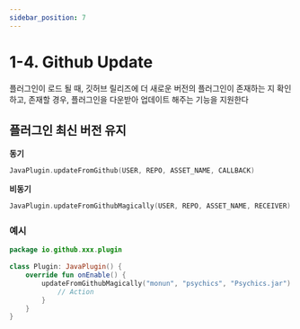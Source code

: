 ```yaml
---
sidebar_position: 7
---
```


# 1-4. Github Update
플러그인이 로드 될 때, 깃허브 릴리즈에 더 새로운 버전의 플러그인이 존재하는 지 확인하고, 존재할 경우, 플러그인을 다운받아 업데이트 해주는 기능을 지원한다

## 플러그인 최신 버전 유지
**동기**
```kotlin
JavaPlugin.updateFromGithub(USER, REPO, ASSET_NAME, CALLBACK)
```

**비동기**
```kotlin
JavaPlugin.updateFromGithubMagically(USER, REPO, ASSET_NAME, RECEIVER)
```

### 예시
```kotlin
package io.github.xxx.plugin
    
class Plugin: JavaPlugin() {
    override fun onEnable() {
        updateFromGithubMagically("monun", "psychics", "Psychics.jar") {
            // Action
        }
    }
}
```